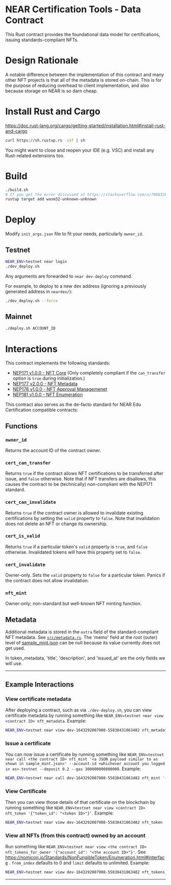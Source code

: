 # NEAR Certification Tools - Data Contract

This Rust contract provides the foundational data model for certifications, issuing standards-compliant NFTs.

# Design Rationale

A notable difference between the implementation of this contract and many other NFT projects is that all of the metadata
is stored on-chain. This is for the purpose of reducing overhead to client implementation, and also because storage on
NEAR is so darn cheap.

# Install Rust and Cargo
https://doc.rust-lang.org/cargo/getting-started/installation.html#install-rust-and-cargo
```bash
curl https://sh.rustup.rs -sSf | sh
```
You might want to close and reopen your IDE (e.g. VSC) and install any Rust-related extensions too.

# Build

```bash
./build.sh
# If you get the error discussed at https://stackoverflow.com/a/70883283/470749, try first running:
rustup target add wasm32-unknown-unknown
```

# Deploy

Modify `init_args.json` file to fit your needs, particularly `owner_id`.

## Testnet

```bash
NEAR_ENV=testnet near login
./dev_deploy.sh
```

Any arguments are forwarded to `near dev-deploy` command.

For example, to deploy to a new dev address (ignoring a previously generated address in `neardev/`):

```bash
./dev_deploy.sh --force
```

## Mainnet

```bash
./deploy.sh ACCOUNT_ID
```

# Interactions

This contract implements the following standards:

* [NEP171 v1.0.0 - NFT Core](https://github.com/near/NEPs/blob/master/specs/Standards/NonFungibleToken/Core.md) (Only
  completely compliant if the `can_transfer` option is `true` during initialization.)
* [NEP177 v2.0.0 - NFT Metadata](https://github.com/near/NEPs/blob/master/specs/Standards/NonFungibleToken/Metadata.md)
* [NEP178 v1.0.0 - NFT Approval Managemenet](https://github.com/near/NEPs/blob/master/specs/Standards/NonFungibleToken/ApprovalManagement.md)
* [NEP181 v1.0.0 - NFT Enumeration](https://github.com/near/NEPs/blob/master/specs/Standards/NonFungibleToken/Enumeration.md)

This contract also serves as the de-facto standard for NEAR Edu Certification compatible contracts:

## Functions

### `owner_id`

Returns the account ID of the contract owner.

### `cert_can_transfer`

Returns `true` if the contract allows NFT certifications to be transferred after issue, and `false` otherwise. Note that
if NFT transfers are disallows, this causes the contract to be (technically) non-compliant with the NEP171 standard.

### `cert_can_invalidate`

Returns `true` if the contract owner is allowed to invalidate existing certifications by setting the `valid` property
to `false`. Note that invalidation does not delete an NFT or change its ownership.

### `cert_is_valid`

Returns `true` if a particular token's `valid` property is `true`, and `false` otherwise. Invalidated tokens will have
this property set to `false`.

### `cert_invalidate`

Owner-only. Sets the `valid` property to `false` for a particular token. Panics if the contract does not allow
invalidation.

### `nft_mint`

Owner-only; non-standard but well-known NFT minting function.

## Metadata

Additional metadata is stored in the `extra` field of the standard-compliant NFT metadata.
See [`src/metadata.rs`](src/metadata.rs).
The 'memo' field at the root (outer) level of [sample_mint.json](sample_mint.json) can be null because its value currently does not get used.

In token_metadata, 'title', 'description', and 'issued_at' are the only fields we will use.

----
## Example Interactions

### View certificate metadata
After deploying a contract, such as via `./dev-deploy.sh`, you can view certificate metadata by running something like `NEAR_ENV=testnet near view <contract ID> nft_metadata`. Example:
```bash
NEAR_ENV=testnet near view dev-1643292007908-55838431863482 nft_metadata
```

### Issue a certificate
You can now issue a certificate by running something like `NEAR_ENV=testnet near call <the contract ID> nft_mint '<a JSON payload similar to as shown in sample_mint.json>' --account-id <whichever account you logged in as>.testnet --deposit 0.2 --gas 300000000000000`. Example:
```bash
NEAR_ENV=testnet near call dev-1643292007908-55838431863482 nft_mint '{  "token_id": "303216412112497cb6c193152a27c49c",  "receiver_account_id": "hatchet.testnet",  "token_metadata": {    "title": "Certified White Hat Hacker",    "description": "This certifies that the recipient has fulfilled Organization, Inc.s requirements as a white hat hacker.",    "media": null,    "media_hash": null,    "copies": 1,    "issued_at": "2021-11-28 13:00",    "expires_at": null,    "starts_at": null,    "updated_at": null,    "extra": null,    "reference": null,    "reference_hash": null  },  "certification_metadata": {    "authority_id": "john_instructor.near",    "authority_name": "John Instructor",    "program": "TR101",    "program_name": "White hat hacking with transferable certification",    "program_link": "https://near.university",    "program_start_date": null,    "program_end_date": null,    "original_recipient_id": "original_recipient.near",    "original_recipient_name": "Original Recipient",    "valid": true,    "memo": null  },  "memo": null}' --account-id ryancwalsh.testnet --deposit 0.2 --gas 300000000000000
```

### View Certificate
Then you can view those details of that certificate on the blockchain by running something like `NEAR_ENV=testnet near view <contract ID> nft_token '{"token_id": "<token ID>"}'`. Example:
```bash
NEAR_ENV=testnet near view dev-1643292007908-55838431863482 nft_token '{"token_id": "303216412112497cb6c193152a27c49c"}'
```

### View all NFTs (from this contract) owned by an account
Run something like `NEAR_ENV=testnet near view <the contract ID> nft_tokens_for_owner '{"account_id": "<the account ID>"}'`. See https://nomicon.io/Standards/NonFungibleToken/Enumeration.html#interface . `from_index` defaults to 0 and `limit` defaults to unlimited. Example:
```bash
NEAR_ENV=testnet near view dev-1643292007908-55838431863482 nft_tokens_for_owner '{"account_id": "hatchet.testnet"}'
```
----